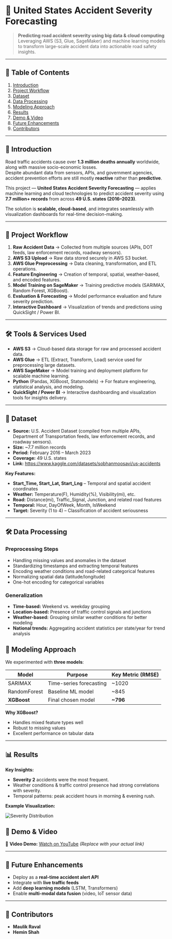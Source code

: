 # 🚗 United States Accident Severity Forecasting

> **Predicting road accident severity using big data & cloud computing**  
> Leveraging AWS (S3, Glue, SageMaker) and machine learning models to transform large-scale accident data into actionable road safety insights.

---

## 📌 Table of Contents
1. [Introduction](#introduction)
2. [Project Workflow](#project-workflow)
3. [Dataset](#dataset)
4. [Data Processing](#data-processing)
5. [Modeling Approach](#modeling-approach)
6. [Results](#results)
7. [Demo & Video](#demo--video)
8. [Future Enhancements](#future-enhancements)
9. [Contributors](#contributors)
---

## 📝 Introduction
Road traffic accidents cause over **1.3 million deaths annually** worldwide, along with massive socio-economic losses.  
Despite abundant data from sensors, APIs, and government agencies, accident prevention efforts are still mostly **reactive** rather than **predictive**.

This project — **United States Accident Severity Forecasting** — applies machine learning and cloud technologies to predict accident severity using **7.7 million+ records** from across **49 U.S. states (2016–2023)**.

The solution is **scalable, cloud-based**, and integrates seamlessly with visualization dashboards for real-time decision-making.

---

## 🔄 Project Workflow

1. **Raw Accident Data** → Collected from multiple sources (APIs, DOT feeds, law enforcement records, roadway sensors).  
2. **AWS S3 Upload** → Raw data stored securely in AWS S3 bucket.  
3. **AWS Glue Preprocessing** → Data cleaning, transformation, and ETL operations.  
4. **Feature Engineering** → Creation of temporal, spatial, weather-based, and encoded features.  
5. **Model Training on SageMaker** → Training predictive models (SARIMAX, Random Forest, XGBoost).  
6. **Evaluation & Forecasting** → Model performance evaluation and future severity prediction.  
7. **Interactive Dashboard** → Visualization of trends and predictions using QuickSight / Power BI.  

---
## 🛠 Tools & Services Used

- **AWS S3** → Cloud-based data storage for raw and processed accident data.  
- **AWS Glue** → ETL (Extract, Transform, Load) service used for preprocessing large datasets.  
- **AWS SageMaker** → Model training and deployment platform for scalable machine learning.  
- **Python** (Pandas, XGBoost, Statsmodels) → For feature engineering, statistical analysis, and modeling.  
- **QuickSight / Power BI** → Interactive dashboarding and visualization tools for insights delivery.  

---

## 📂 Dataset

- **Source:** U.S. Accident Dataset (compiled from multiple APIs, Department of Transportation feeds, law enforcement records, and roadway sensors).  
- **Size:** ~7.7 million records  
- **Period:** February 2016 – March 2023  
- **Coverage:** 49 U.S. states
- **Link:** https://www.kaggle.com/datasets/sobhanmoosavi/us-accidents 

**Key Features:**
- **Start_Time, Start_Lat, Start_Lng** – Temporal and spatial accident coordinates  
- **Weather:** Temperature(F), Humidity(%), Visibility(mi), etc.  
- **Road:** Distance(mi), Traffic_Signal, Junction, and related road features  
- **Temporal:** Hour, DayOfWeek, Month, IsWeekend  
- **Target:** Severity (1 to 4) – Classification of accident seriousness  

---

## 🛠 Data Processing

### **Preprocessing Steps**
- Handling missing values and anomalies in the dataset  
- Standardizing timestamps and extracting temporal features  
- Encoding weather conditions and road-related categorical features  
- Normalizing spatial data (latitude/longitude)  
- One-hot encoding for categorical variables  

### **Generalization**
- **Time-based:** Weekend vs. weekday grouping  
- **Location-based:** Presence of traffic control signals and junctions  
- **Weather-based:** Grouping similar weather conditions for better modeling  
- **National trends:** Aggregating accident statistics per state/year for trend analysis



## 🤖 Modeling Approach

We experimented with **three models**:

| Model        | Purpose                   | Key Metric (RMSE) |
|--------------|---------------------------|-------------------|
| SARIMAX      | Time-series forecasting    | ~1020             |
| RandomForest | Baseline ML model          | ~845              |
| **XGBoost**  | Final chosen model         | **~796**          |

**Why XGBoost?**
- Handles mixed feature types well  
- Robust to missing values  
- Excellent performance on tabular data  

---

## 📊 Results

**Key Insights:**
- **Severity 2** accidents were the most frequent.  
- Weather conditions & traffic control presence had strong correlations with severity.  
- Temporal patterns: peak accident hours in morning & evening rush.  

**Example Visualization:**

![Severity Distribution](assets/severity_distribution.png)

## 🎥 Demo & Video

📌 **Video Demo:** [Watch on YouTube](https://youtu.be/3ujSNFvaCvs) *(Replace with your actual link)*   

---

## 🚀 Future Enhancements

- Deploy as a **real-time accident alert API**  
- Integrate with **live traffic feeds**  
- Add **deep learning models** (LSTM, Transformers)  
- Enable **multi-modal data fusion** (video, IoT sensor data)  

---

## 👥 Contributors

- **Maulik Raval**
- **Hemin Shah**
